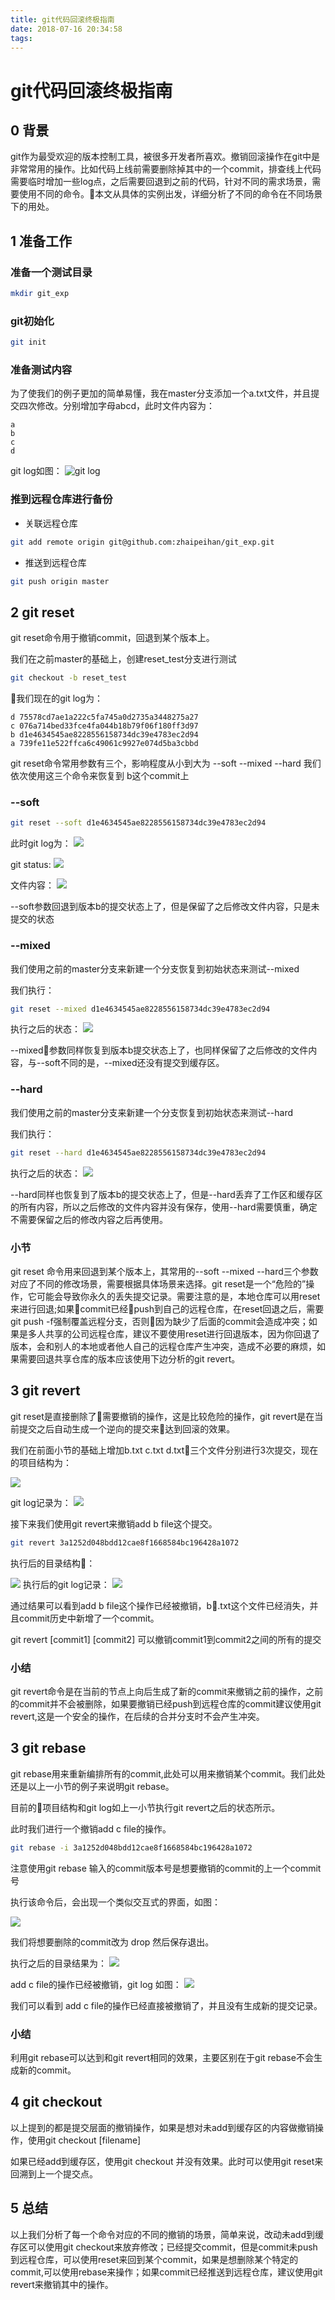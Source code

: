 ```yaml
---
title: git代码回滚终极指南
date: 2018-07-16 20:34:58
tags:
---
```


# git代码回滚终极指南

## 0 背景

git作为最受欢迎的版本控制工具，被很多开发者所喜欢。撤销回滚操作在git中是非常常用的操作。比如代码上线前需要删除掉其中的一个commit，排查线上代码需要临时增加一些log点，之后需要回退到之前的代码，针对不同的需求场景，需要使用不同的命令。本文从具体的实例出发，详细分析了不同的命令在不同场景下的用处。

## 1 准备工作

### 准备一个测试目录

```bash
mkdir git_exp
```

### git初始化

```bash
git init
```

### 准备测试内容

为了使我们的例子更加的简单易懂，我在master分支添加一个a.txt文件，并且提交四次修改。分别增加字母abcd，此时文件内容为：

```plain
a
b
c
d
```

git log如图：
![git log](http://owgxabs76.bkt.clouddn.com/WX20180716-210813.png)

### 推到远程仓库进行备份

+ 关联远程仓库

```bash
git add remote origin git@github.com:zhaipeihan/git_exp.git
```

+ 推送到远程仓库

```bash
git push origin master
```

## 2 git reset

git reset命令用于撤销commit，回退到某个版本上。

我们在之前master的基础上，创建reset_test分支进行测试

```bash
git checkout -b reset_test
```

我们现在的git log为：

```plain
d 75578cd7ae1a222c5fa745a0d2735a3448275a27
c 076a714bed33fce4fa044b18b79f06f180ff3d97
b d1e4634545ae8228556158734dc39e4783ec2d94
a 739fe11e522ffca6c49061c9927e074d5ba3cbbd
```

git reset命令常用参数有三个，影响程度从小到大为 --soft --mixed --hard
我们依次使用这三个命令来恢复到 b这个commit上

### --soft

```bash
git reset --soft d1e4634545ae8228556158734dc39e4783ec2d94
```

此时git log为：
![](http://owgxabs76.bkt.clouddn.com/WX20180716-221456.png)

git status:
![](http://owgxabs76.bkt.clouddn.com/WX20180716-222012.png)

文件内容：
![](http://owgxabs76.bkt.clouddn.com/WX20180716-221943.png)

--soft参数回退到版本b的提交状态上了，但是保留了之后修改文件内容，只是未提交的状态

### --mixed

我们使用之前的master分支来新建一个分支恢复到初始状态来测试--mixed

我们执行：

```bash
git reset --mixed d1e4634545ae8228556158734dc39e4783ec2d94
```

执行之后的状态：
![](http://owgxabs76.bkt.clouddn.com/WX20180716-223008.png)

--mixed参数同样恢复到版本b提交状态上了，也同样保留了之后修改的文件内容，与--soft不同的是，--mixed还没有提交到缓存区。

### --hard

我们使用之前的master分支来新建一个分支恢复到初始状态来测试--hard

我们执行：

```bash
git reset --hard d1e4634545ae8228556158734dc39e4783ec2d94
```

执行之后的状态：
![](http://owgxabs76.bkt.clouddn.com/WX20180716-223514.png)

--hard同样也恢复到了版本b的提交状态上了，但是--hard丢弃了工作区和缓存区的所有内容，所以之后修改的文件内容并没有保存，使用--hard需要慎重，确定不需要保留之后的修改内容之后再使用。

### 小节

git reset 命令用来回退到某个版本上，其常用的--soft --mixed --hard三个参数对应了不同的修改场景，需要根据具体场景来选择。git reset是一个“危险的”操作，它可能会导致你永久的丢失提交记录。需要注意的是，本地仓库可以用reset来进行回退;如果commit已经push到自己的远程仓库，在reset回退之后，需要git push -f强制覆盖远程分支，否则因为缺少了后面的commit会造成冲突；如果是多人共享的公司远程仓库，建议不要使用reset进行回退版本，因为你回退了版本，会和别人的本地或者他人自己的远程仓库产生冲突，造成不必要的麻烦，如果需要回退共享仓库的版本应该使用下边分析的git revert。

## 3 git revert

git reset是直接删除了需要撤销的操作，这是比较危险的操作，git revert是在当前提交之后自动生成一个逆向的提交来达到回滚的效果。

我们在前面小节的基础上增加b.txt c.txt d.txt三个文件分别进行3次提交，现在的项目结构为：

![](http://owgxabs76.bkt.clouddn.com/WX20180717-134819@2x.png)

git log记录为：
![](http://owgxabs76.bkt.clouddn.com/WX20180717-135001@2x.png)

接下来我们使用git revert来撤销add b file这个提交。

```bash
git revert 3a1252d048bdd12cae8f1668584bc196428a1072
```

执行后的目录结构：

![](http://owgxabs76.bkt.clouddn.com/QQ20180717-195444@2x.png)
执行后的git log记录：
![](http://owgxabs76.bkt.clouddn.com/QQ20180717-195428@2x.png)

通过结果可以看到add b file这个操作已经被撤销，b.txt这个文件已经消失，并且commit历史中新增了一个commit。

git revert [commit1] [commit2] 可以撤销commit1到commit2之间的所有的提交

### 小结

git revert命令是在当前的节点上向后生成了新的commit来撤销之前的操作，之前的commit并不会被删除，如果要撤销已经push到远程仓库的commit建议使用git revert,这是一个安全的操作，在后续的合并分支时不会产生冲突。

## 3 git rebase

git rebase用来重新编排所有的commit,此处可以用来撤销某个commit。我们此处还是以上一小节的例子来说明git rebase。

目前的项目结构和git log如上一小节执行git revert之后的状态所示。

此时我们进行一个撤销add c file的操作。

```bash
git rebase -i 3a1252d048bdd12cae8f1668584bc196428a1072
```

注意使用git rebase 输入的commit版本号是想要撤销的commit的上一个commit号

执行该命令后，会出现一个类似交互式的界面，如图：

![](http://owgxabs76.bkt.clouddn.com/QQ20180717-201421@2x.png)

我们将想要删除的commit改为 drop 然后保存退出。

执行之后的目录结果为：
![](http://owgxabs76.bkt.clouddn.com/QQ20180717-201625@2x.png)

add c file的操作已经被撤销，git log 如图：
![](http://owgxabs76.bkt.clouddn.com/QQ20180717-201733@2x.png)

我们可以看到 add c file的操作已经直接被撤销了，并且没有生成新的提交记录。

### 小结

利用git rebase可以达到和git revert相同的效果，主要区别在于git rebase不会生成新的commit。

## 4 git checkout
以上提到的都是提交层面的撤销操作，如果是想对未add到缓存区的内容做撤销操作，使用git checkout [filename]

如果已经add到缓存区，使用git checkout 并没有效果。此时可以使用git reset来回溯到上一个提交点。

## 5 总结

以上我们分析了每一个命令对应的不同的撤销的场景，简单来说，改动未add到缓存区可以使用git checkout来放弃修改；已经提交commit，但是commit未push到远程仓库，可以使用reset来回到某个commit，如果是想删除某个特定的commit,可以使用rebase来操作；如果commit已经推送到远程仓库，建议使用git revert来撤销其中的操作。
